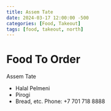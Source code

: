 ```yaml
---
title: Assem Tate
date: 2024-03-17 12:00:00 -500
categories: [Food, Takeout]
tags: [food, takeout, north]
---
```


# Food To Order

Assem Tate
* Halal Pelmeni
* Pirogi
* Bread, etc.
Phone: +7 701 718 8888